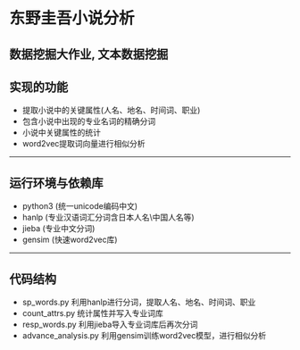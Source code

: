 
# 东野圭吾小说分析
数据挖掘大作业, 文本数据挖掘
----------

## 实现的功能
- 提取小说中的关键属性(人名、地名、时间词、职业)
- 包含小说中出现的专业名词的精确分词
- 小说中关键属性的统计
- word2vec提取词向量进行相似分析



----------
## 运行环境与依赖库
- python3 (统一unicode编码中文)
- hanlp (专业汉语词汇分词含日本人名\中国人名等)
- jieba (专业中文分词)
- gensim (快速word2vec库)

----------
## 代码结构
- sp_words.py
利用hanlp进行分词，提取人名、地名、时间词、职业
- count_attrs.py
统计属性并写入专业词库
- resp_words.py
利用jieba导入专业词库后再次分词
- advance_analysis.py
利用gensim训练word2vec模型，进行相似分析
